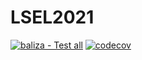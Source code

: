 # LSEL2021

[![baliza - Test all](https://github.com/lsel21a/LSEL/actions/workflows/test_baliza.yml/badge.svg?branch=devel)](https://github.com/lsel21a/LSEL/actions/workflows/test_baliza.yml)
[![codecov](https://codecov.io/gh/lsel21a/LSEL/branch/devel/graph/badge.svg?token=X4B7AYNMRT)](https://app.codecov.io/gh/lsel21a/LSEL/branch/devel)
